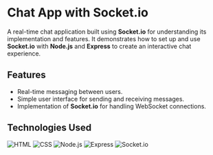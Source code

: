# Chat App with Socket.io

A real-time chat application built using **Socket.io** for understanding its implementation and features. It demonstrates how to set up and use **Socket.io** with **Node.js** and **Express** to create an interactive chat experience.

## Features

- Real-time messaging between users.
- Simple user interface for sending and receiving messages.
- Implementation of **Socket.io** for handling WebSocket connections.

## Technologies Used

![HTML](https://img.shields.io/badge/HTML5-%23E34F26.svg?style=for-the-badge&logo=html5&logoColor=white)
![CSS](https://img.shields.io/badge/CSS3-%231572B6.svg?style=for-the-badge&logo=css3&logoColor=white)
![Node.js](https://img.shields.io/badge/Node.js-%2343853D.svg?style=for-the-badge&logo=node.js&logoColor=white)
![Express](https://img.shields.io/badge/Express-%23404D59.svg?style=for-the-badge&logo=express&logoColor=white)
![Socket.io](https://img.shields.io/badge/Socket.io-%2319F0B5.svg?style=for-the-badge&logo=socket-dot-io&logoColor=white)
